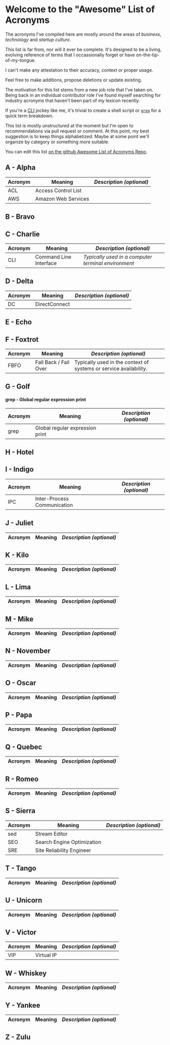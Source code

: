 # Welcome to the "Awesome" List of Acronyms

The acronyms I've compiled here are mostly around the areas of *business*, *technology* and *startup culture*.

This list is far from, nor will it ever be complete.  It's designed to be a living, evolving reference of terms that I occassionally forget or have on-the-tip-of-my-tongue.

I can't make any attestation to their accuracy, context or proper usage.

Feel free to make additions, propose deletions or update existing.

The motivation for this list stems from a new job role that I've taken on.  Being back in an individual contributor role I've found myself searching for industry acronyms that haven't been part of my lexicon recently.

If you're a [CLI](#cli---command-line-interface) jockey like me, it's trivial to create a shell script or [`grep`](#G-Golf) for a quick term breakdown.

This list is mostly unstructured at the moment but I'm open to recommendations via pull request or comment.  At this point, my best suggestion is to keep things alphabetized.  Maybe at some point we'll organize by category or something more suitable.

You can edit this list [on the github Awesome List of Acronyms Repo](https://github.com/chrisbergeron/awesome-list-of-acronyms/).

## A - Alpha
| Acronym | Meaning                | *Description (optional)*                            |
|---------|------------------------|-----------------------------------------------------|
| ACL     | Access Control List    |                                                     |
| AWS | Amazon Web Services | |
## B - Bravo
## C - Charlie
| Acronym | Meaning                | *Description (optional)*                            |
|---------|------------------------|-----------------------------------------------------|
| CLI     | Command Line Interface | *Typically used in a computer terminal environment* |
## D - Delta
| Acronym | Meaning                | *Description (optional)*                            |
|---------|------------------------|-----------------------------------------------------|
| DC | DirectConnect ||
## E - Echo
## F - Foxtrot
| Acronym | Meaning               | *Description (optional)*                                          |
|---------|-----------------------|-------------------------------------------------------------------|
| FBFO    | Fall Back / Fail Over | Typically used in the context of systems or service availability. |
## G - Golf
#### grep - Global regular expression print
| Acronym | Meaning                         | *Description (optional)*          |
|---------|---------------------------------|-----------------------------------|
| grep    | Global regular expression print |                                   |
## H - Hotel
## I - Indigo
| Acronym | Meaning                | *Description (optional)*                            |
|---------|------------------------|-----------------------------------------------------|
| IPC | Inter-Process Communication ||
## J - Juliet
| Acronym | Meaning                | *Description (optional)*                            |
|---------|------------------------|-----------------------------------------------------|
## K - Kilo
| Acronym | Meaning                | *Description (optional)*                            |
|---------|------------------------|-----------------------------------------------------|
## L - Lima
| Acronym | Meaning                | *Description (optional)*                            |
|---------|------------------------|-----------------------------------------------------|

## M - Mike
| Acronym | Meaning                | *Description (optional)*                            |
|---------|------------------------|-----------------------------------------------------|

## N - November
| Acronym | Meaning                | *Description (optional)*                            |
|---------|------------------------|-----------------------------------------------------|

## O - Oscar
| Acronym | Meaning                | *Description (optional)*                            |
|---------|------------------------|-----------------------------------------------------|

## P - Papa
| Acronym | Meaning                | *Description (optional)*                            |
|---------|------------------------|-----------------------------------------------------|

## Q - Quebec
| Acronym | Meaning                | *Description (optional)*                            |
|---------|------------------------|-----------------------------------------------------|

## R - Romeo
| Acronym | Meaning                | *Description (optional)*                            |
|---------|------------------------|-----------------------------------------------------|

## S - Sierra
| Acronym | Meaning                    | *Description (optional)* |
|---------|----------------------------|--------------------------|
| sed     | Stream Editor              |                          |
| SEO     | Search Engine Optimization |                          |
| SRE     | Site Reliability Engineer  |                          |
## T - Tango
| Acronym | Meaning                | *Description (optional)*                            |
|---------|------------------------|-----------------------------------------------------|

## U - Unicorn
| Acronym | Meaning                | *Description (optional)*                            |
|---------|------------------------|-----------------------------------------------------|

## V - Victor
| Acronym | Meaning                | *Description (optional)*                            |
|---------|------------------------|-----------------------------------------------------|
| VIP | Virtual IP | |
## W - Whiskey
| Acronym | Meaning                | *Description (optional)*                            |
|---------|------------------------|-----------------------------------------------------|

## Y - Yankee
| Acronym | Meaning                | *Description (optional)*                            |
|---------|------------------------|-----------------------------------------------------|

## Z - Zulu
